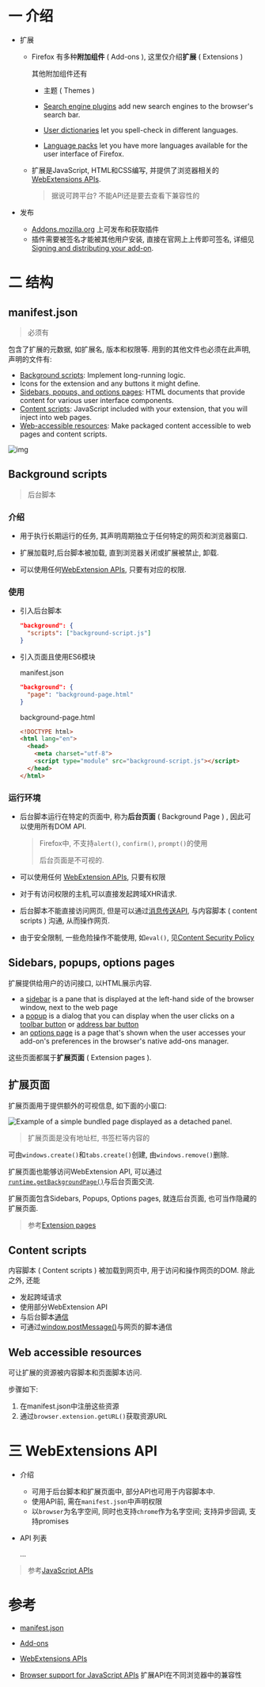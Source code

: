 # 一 介绍

* 扩展

  * Firefox 有多种**附加组件** ( Add-ons ), 这里仅介绍**扩展** ( Extensions ) 

    其他附加组件还有

    * 主题 ( Themes )

    * [Search engine plugins](https://developer.mozilla.org/en-US/docs/Web/OpenSearch) add new search engines to the browser's search bar.

    * [User dictionaries](https://developer.mozilla.org/en-US/docs/Mozilla/Creating_a_spell_check_dictionary_add-on) let you spell-check in different languages.

    * [Language packs](https://support.mozilla.org/kb/use-firefox-interface-other-languages-language-pack) let you have more languages available for the user interface of Firefox. 

  * 扩展是JavaScript, HTML和CSS编写, 并提供了浏览器相关的[WebExtensions APIs](https://developer.mozilla.org/en-US/docs/Mozilla/Add-ons/WebExtensions).

    > 据说可跨平台? 不能API还是要去查看下兼容性的

* 发布

  * [Addons.mozilla.org](https://addons.mozilla.org) 上可发布和获取插件
  * 插件需要被签名才能被其他用户安装, 直接在官网上上传即可签名, 详细见[Signing and distributing your add-on](https://developer.mozilla.org/en-US/docs/Mozilla/Add-ons/Distribution).

# 二 结构

## manifest.json

> 必须有

包含了扩展的元数据, 如扩展名, 版本和权限等. 用到的其他文件也必须在此声明, 声明的文件有:

- [Background scripts](https://developer.mozilla.org/en-US/docs/Mozilla/Add-ons/WebExtensions/Anatomy_of_a_WebExtension#Background_scripts): Implement long-running logic.
- Icons for the extension and any buttons it might define.
- [Sidebars, popups, and options pages](https://developer.mozilla.org/en-US/docs/Mozilla/Add-ons/WebExtensions/Anatomy_of_a_WebExtension#Sidebars_popups_options_pages): HTML documents that provide content for various user interface components.
- [Content scripts](https://developer.mozilla.org/en-US/docs/Mozilla/Add-ons/WebExtensions/Anatomy_of_a_WebExtension#Content_scripts): JavaScript included with your extension, that you will inject into web pages.
- [Web-accessible resources](https://developer.mozilla.org/en-US/docs/Mozilla/Add-ons/WebExtensions/Anatomy_of_a_WebExtension#Web_accessible_resources): Make packaged content accessible to web pages and content scripts.

![img](.Firefox%20Extension/webextension-anatomy.png)

## Background scripts

> 后台脚本

### 介绍

* 用于执行长期运行的任务, 其声明周期独立于任何特定的网页和浏览器窗口.

* 扩展加载时,后台脚本被加载, 直到浏览器关闭或扩展被禁止, 卸载.

* 可以使用任何[WebExtension APIs](https://developer.mozilla.org/en-US/Add-ons/WebExtensions/API), 只要有对应的权限.

### 使用

* 引入后台脚本

  ```json
  "background": {
    "scripts": ["background-script.js"]
  }
  ```

* 引入页面且使用ES6模块

  manifest.json

  ```json
  "background": {
    "page": "background-page.html"
  }
  ```

  background-page.html

  ```html
  <!DOCTYPE html>
  <html lang="en">
    <head>
      <meta charset="utf-8">
      <script type="module" src="background-script.js"></script>
    </head>
  </html>
  ```

### 运行环境

* 后台脚本运行在特定的页面中, 称为**后台页面** ( Background Page ) , 因此可以使用所有DOM API.

  > Firefox中, 不支持`alert()`, `confirm()`, `prompt()`的使用
  >
  > 后台页面是不可视的.

* 可以使用任何 [WebExtension APIs](https://developer.mozilla.org/en-US/Add-ons/WebExtensions/API), 只要有权限

* 对于有访问权限的主机,可以直接发起跨域XHR请求.

* 后台脚本不能直接访问网页, 但是可以通过[消息传送API](https://developer.mozilla.org/en-US/docs/Mozilla/Add-ons/WebExtensions/Content_scripts#Communicating_with_background_scripts), 与内容脚本 ( content scripts ) 沟通, 从而操作网页.

* 由于安全限制, 一些危险操作不能使用, 如`eval()`, 见[Content Security Policy](https://developer.mozilla.org/en-US/docs/Mozilla/Add-ons/WebExtensions/Content_Security_Policy)

## Sidebars, popups, options pages

扩展提供给用户的访问接口, 以HTML展示内容.

- a [sidebar](https://developer.mozilla.org/en-US/docs/Mozilla/Add-ons/WebExtensions/user_interface/Sidebars) is a pane that is displayed at the left-hand side of the browser window, next to the web page
- a [popup](https://developer.mozilla.org/en-US/docs/Mozilla/Add-ons/WebExtensions/user_interface/Popups) is a dialog that you can display when the user clicks on a [toolbar button](https://developer.mozilla.org/en-US/docs/Mozilla/Add-ons/WebExtensions/user_interface/Browser_action) or [address bar button](https://developer.mozilla.org/en-US/docs/Mozilla/Add-ons/WebExtensions/user_interface/Page_actions)
- an [options page](https://developer.mozilla.org/en-US/docs/Mozilla/Add-ons/WebExtensions/user_interface/Options_pages) is a page that's shown when the user accesses your add-on's preferences in the browser's native add-ons manager.

这些页面都属于**扩展页面** ( Extension pages ).

## 扩展页面

扩展页面用于提供额外的可视信息, 如下面的小窗口:

![Example of a simple bundled page displayed as a detached panel.](.Firefox%20Extension/bundled_page_as_panel_small.png)

> 扩展页面是没有地址栏, 书签栏等内容的

可由`windows.create()`和`tabs.create()`创建, 由`windows.remove()`删除.

扩展页面也能够访问WebExtension API, 可以通过[`runtime.getBackgroundPage()`](https://developer.mozilla.org/en-US/docs/Mozilla/Add-ons/WebExtensions/API/runtime/getBackgroundPage)与后台页面交流.

扩展页面包含Sidebars, Popups, Options pages, 就连后台页面, 也可当作隐藏的扩展页面.

> 参考[Extension pages](https://developer.mozilla.org/en-US/docs/Mozilla/Add-ons/WebExtensions/user_interface/Extension_pages)

## Content scripts

内容脚本 ( Content scripts ) 被加载到网页中, 用于访问和操作网页的DOM. 除此之外, 还能

* 发起跨域请求
* 使用部分WebExtension API
* 与后台脚本[通信](https://developer.mozilla.org/en-US/docs/Mozilla/Add-ons/WebExtensions/Content_scripts#Communicating_with_background_scripts)
* 可通过[window.postMessage()](https://developer.mozilla.org/en-US/docs/Web/API/Window/postMessage)与网页的脚本通信

## Web accessible resources

可让扩展的资源被内容脚本和页面脚本访问.

步骤如下:

1. 在manifest.json中注册这些资源
2. 通过`browser.extension.getURL()`获取资源URL

# 三 WebExtensions API 

* 介绍
  * 可用于后台脚本和扩展页面中, 部分API也可用于内容脚本中.
  * 使用API前, 需在`manifest.json`中声明权限
  * 以`browser`为名字空间, 同时也支持`chrome`作为名字空间; 支持异步回调, 支持promises

* API 列表

  ...

> 参考[JavaScript APIs](https://developer.mozilla.org/en-US/docs/Mozilla/Add-ons/WebExtensions/API)

# 参考

* [manifest.json](https://developer.mozilla.org/en-US/docs/Mozilla/Add-ons/WebExtensions/manifest.json)

* [Add-ons](https://developer.mozilla.org/en-US/docs/Mozilla/Add-ons)

* [WebExtensions APIs](https://developer.mozilla.org/en-US/docs/Mozilla/Add-ons/WebExtensions)
* [Browser support for JavaScript APIs](https://developer.mozilla.org/en-US/docs/Mozilla/Add-ons/WebExtensions/Browser_support_for_JavaScript_APIs) 扩展API在不同浏览器中的兼容性